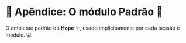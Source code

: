 
# :rocket: Apêndice: O módulo Padrão :rocket:

O ambiente padrão do **Hope** :sparkles:, usado implicitamente por cada sessão e módulo. :computer:
